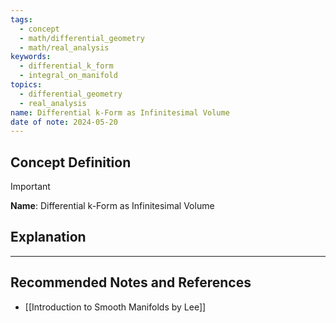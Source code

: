 ```yaml
---
tags:
  - concept
  - math/differential_geometry
  - math/real_analysis
keywords:
  - differential_k_form
  - integral_on_manifold
topics:
  - differential_geometry
  - real_analysis
name: Differential k-Form as Infinitesimal Volume
date of note: 2024-05-20
---
```


## Concept Definition

>[!important]
>**Name**: Differential k-Form as Infinitesimal Volume



## Explanation





-----------
##  Recommended Notes and References



- [[Introduction to Smooth Manifolds by Lee]]